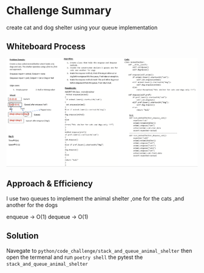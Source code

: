 # Challenge Summary
create cat and dog shelter using your queue implementation

## Whiteboard Process
![stack queue animal shelter](stack-queue-animal-shelter.png)

## Approach & Efficiency
I use two queues to implement the animal shelter ,one for the cats ,and another for the dogs

enqueue -> O(1)
dequeue -> O(1)

## Solution
Navegate to `python/code_challenge/stack_and_queue_animal_shelter` then open the termenal and run `poetry shell` the pytest the `stack_and_queue_animal_shelter`
